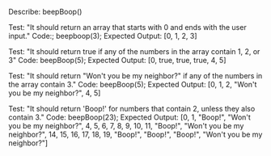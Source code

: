 Describe: beepBoop()

Test: "It should return an array that starts with 0 and ends with the user input."
Code:;
beepboop(3);
Expected Output: [0, 1, 2, 3]

Test: "It should return true if any of the numbers in the array contain 1, 2, or 3"
Code: 
beepBoop(5);
Expected Output: [0, true, true, true, 4, 5]

Test: "It should return "Won't you be my neighbor?" if any of the numbers in the array contain 3."
Code:
beepBoop(5);
Expected Output: [0, 1, 2, "Won't you be my neighbor?", 4, 5]

Test: "It should return 'Boop!' for numbers that contain 2, unless they also contain 3."
Code:
beepBoop(23);
Expected Output: [0, 1, "Boop!", "Won't you be my neighbor?", 4, 5, 6, 7, 8, 9, 10, 11, "Boop!", "Won't you be my neighbor?", 14, 15, 16, 17, 18, 19, "Boop!", "Boop!", "Boop!", "Won't you be my neighbor?"]